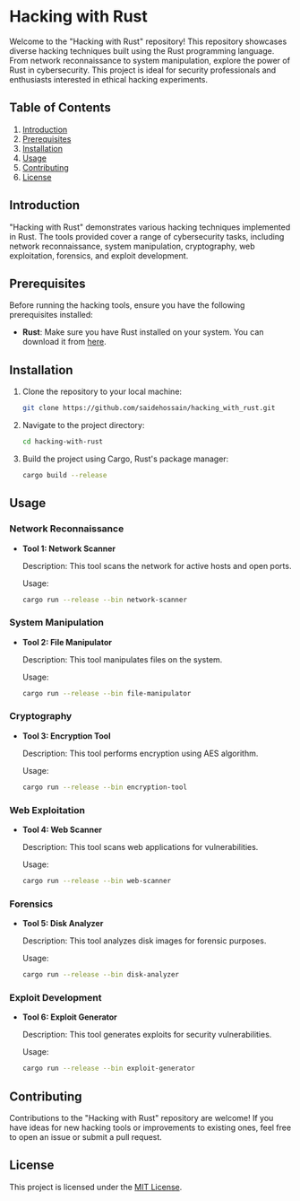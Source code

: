 # Hacking with Rust

Welcome to the "Hacking with Rust" repository! This repository showcases diverse hacking techniques built using the Rust programming language. From network reconnaissance to system manipulation, explore the power of Rust in cybersecurity. This project is ideal for security professionals and enthusiasts interested in ethical hacking experiments.

## Table of Contents

1. [Introduction](#introduction)
2. [Prerequisites](#prerequisites)
3. [Installation](#installation)
4. [Usage](#usage)
5. [Contributing](#contributing)
6. [License](#license)

## Introduction

"Hacking with Rust" demonstrates various hacking techniques implemented in Rust. The tools provided cover a range of cybersecurity tasks, including network reconnaissance, system manipulation, cryptography, web exploitation, forensics, and exploit development.

## Prerequisites

Before running the hacking tools, ensure you have the following prerequisites installed:

- **Rust**: Make sure you have Rust installed on your system. You can download it from [here](https://www.rust-lang.org/tools/install).

## Installation

1. Clone the repository to your local machine:

    ```bash
    git clone https://github.com/saidehossain/hacking_with_rust.git
    ```

2. Navigate to the project directory:

    ```bash
    cd hacking-with-rust
    ```

3. Build the project using Cargo, Rust's package manager:

    ```bash
    cargo build --release
    ```

## Usage

### Network Reconnaissance

- **Tool 1: Network Scanner**
  
  Description: This tool scans the network for active hosts and open ports.
  
  Usage:
  
  ```bash
  cargo run --release --bin network-scanner
  ```

### System Manipulation

- **Tool 2: File Manipulator**
  
  Description: This tool manipulates files on the system.
  
  Usage:
  
  ```bash
  cargo run --release --bin file-manipulator
  ```

### Cryptography

- **Tool 3: Encryption Tool**
  
  Description: This tool performs encryption using AES algorithm.
  
  Usage:
  
  ```bash
  cargo run --release --bin encryption-tool
  ```

### Web Exploitation

- **Tool 4: Web Scanner**
  
  Description: This tool scans web applications for vulnerabilities.
  
  Usage:
  
  ```bash
  cargo run --release --bin web-scanner
  ```

### Forensics

- **Tool 5: Disk Analyzer**
  
  Description: This tool analyzes disk images for forensic purposes.
  
  Usage:
  
  ```bash
  cargo run --release --bin disk-analyzer
  ```

### Exploit Development

- **Tool 6: Exploit Generator**
  
  Description: This tool generates exploits for security vulnerabilities.
  
  Usage:
  
  ```bash
  cargo run --release --bin exploit-generator
  ```

## Contributing

Contributions to the "Hacking with Rust" repository are welcome! If you have ideas for new hacking tools or improvements to existing ones, feel free to open an issue or submit a pull request.

## License

This project is licensed under the [MIT License](LICENSE).
